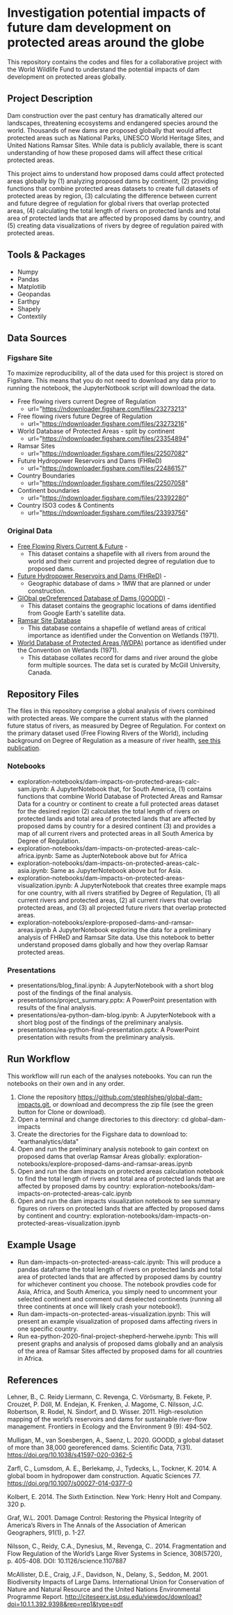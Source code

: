 # Investigation potential impacts of future dam development on protected areas around the globe
This repository contains the codes and files for a collaborative project with the World Wildlife Fund to understand the potential impacts of dam development on protected areas globally.

## Project Description
Dam construction over the past century has dramatically altered our landscapes, threatening ecosystems and endangered species around the world. Thousands of new dams are proposed globally that would affect protected areas such as National Parks, UNESCO World Heritage Sites, and United Nations Ramsar Sites. While data is publicly available, there is scant understanding of how these proposed dams will affect these critical protected areas. 

This project aims to understand how proposed dams could affect protected areas globally by (1) analyzing proposed dams by continent, (2) providing functions that combine protected areas datasets to create full datasets of protected areas by region, (3) calculating the difference between current and future degree of regulation for global rivers that overlap protected areas, (4) calculating the total length of rivers on protected lands and total area of protected lands that are affected by proposed dams by country, and (5) creating data visualizations of rivers by degree of regulation paired with protected areas.


## Tools & Packages
* Numpy
* Pandas
* Matplotlib
* Geopandas
* Earthpy
* Shapely
* Contextily


## Data Sources
### Figshare Site
To maximize reproducibility, all of the data used for this project is stored on Figshare. This means that you do not need to download any data prior to running the notebook, the JupyterNotbook script will download the data.

* Free flowing rivers current Degree of Regulation
    * url="https://ndownloader.figshare.com/files/23273213"
* Free flowing rivers future Degree of Regulation
    * url="https://ndownloader.figshare.com/files/23273216"
* World Database of Protected Areas - split by continent
    * url="https://ndownloader.figshare.com/files/23354894"
* Ramsar Sites
    * url="https://ndownloader.figshare.com/files/22507082"
* Future Hydropower Reservoirs and Dams (FHReD)
    * url="https://ndownloader.figshare.com/files/22486157"
* Country Boundaries
    * url="https://ndownloader.figshare.com/files/22507058"
* Continent boundaries
    * url="https://ndownloader.figshare.com/files/23392280"
* Country ISO3 codes & Continents
    * url="https://ndownloader.figshare.com/files/23393756"


### Original Data
* <a href="https://www.nature.com/articles/s41586-019-1111-91">Free Flowing Rivers Current & Future</a>  - 
    * This dataset contains a shapefile with all rivers from around the world and their current and projected degree of regulation due to proposed dams.
* <a href="http://globaldamwatch.org/fhred/">Future Hydropower Reservoirs and Dams (FHReD)</a> - 
    * Geographic database of dams > 1MW that are planned or under construction.
* <a href="http://globaldamwatch.org/goodd/">GlObal geOreferenced Database of Dams (GOODD)</a> - 
    * This dataset contains the geographic locations of dams identified from Google Earth's satellite data. 
* <a href="https://rsis.ramsar.org/">Ramsar Site Database</a> 
    * This database contains a shapefile of wetland areas of critical importance as identified under the Convention on Wetlands (1971).
* <a href="https://www.protectedplanet.net/">World Database of Protected Areas (WDPA)</a> portance as identified under the Convention on Wetlands (1971).
    * This database collates record for dams and river around the globe form multiple sources. The data set is curated by McGill University, Canada.

## Repository Files
The files in this repository comprise a global analysis of rivers combined with protected areas. We compare the current status with the planned future status of rivers, as measured by Degree of Regulation. For context on the primary dataset used (Free Flowing Rivers of the World), including background on Degree of Regulation as a measure of river health,  <a href="https://www.nature.com/articles/s41586-019-1111-9s" target="_blank">see this publication</a>.

### Notebooks
* exploration-notebooks/dam-impacts-on-protected-areas-calc-sam.ipynb: A JupyterNotebook that, for South America, (1) contains functions that combine World Database of Protected Areas and Ramsar Data for a country or continent to create a full protected areas dataset for the desired region (2) calculates the total length of rivers on protected lands and total area of protected lands that are affected by proposed dams by country for a desired continent (3) and provides a map of all current rivers and protected areas in all South America by Degree of Regulation. 
* exploration-notebooks/dam-impacts-on-protected-areas-calc-africa.ipynb: Same as JupterNotebook above but for Africa 
* exploration-notebooks/dam-impacts-on-protected-areas-calc-asia.ipynb: Same as JupyterNotebook above but for Asia.
* exploration-notebooks/dam-impacts-on-protected-areas-visualization.ipynb: A JupyterNotebook that creates three example maps for one country, with all rivers stratified by Degree of Regulation, (1) all current rivers and protected areas, (2) all current rivers that overlap protected areas, and (3) all projected future rivers that overlap protected areas.
* exploration-notebooks/explore-proposed-dams-and-ramsar-areas.ipynb A JupyterNotebook exploring the data for a preliminary analysis of FHReD and Ramsar Site data. Use this notebook to better understand proposed dams globally and how they overlap Ramsar protected areas.

### Presentations
* presentations/blog_final.ipynb: A JupyterNotebook with a short blog post of the findings of the final analysis.
* presentations/project_summary.pptx: A PowerPoint presentation with results of the final analysis.
* presentations/ea-python-dam-blog.ipynb: A JupyterNotebook with a short blog post of the findings of the preliminary analysis.
* presentations/ea-python-final-presentation.pptx: A PowerPoint presentation with results from the preliminary analysis.

## Run Workflow
This workflow will run each of the analyses notebooks. You can run the notebooks on their own and in any order.
1. Clone the repository https://github.com/stephlshep/global-dam-impacts.git, or download and decompress the zip file (see the green button for Clone or download).
2. Open a terminal and change directories to this directory: cd global-dam-impacts
3. Create the directories for the Figshare data to download to: "earthanalytics/data"
4. Open and run the preliminary analysis notebook to gain context on proposed dams that overlap Ramsar Areas globally: exploration-notebooks/explore-proposed-dams-and-ramsar-areas.ipynb
5. Open and run the dam impacts on protected areas calculation notebook to find the total length of rivers and total area of protected lands that are affected by proposed dams by country: 
exploration-notebooks/dam-impacts-on-protected-areas-calc.ipynb
4. Open and run the dam impacts visualization notebook to see summary figures on rivers on protected lands that are affected by proposed dams by continent and country: 
exploration-notebooks/dam-impacts-on-protected-areas-visualization.ipynb


## Example Usage
* Run dam-impacts-on-protected-areass-calc.ipynb: This will produce a pandas dataframe the total length of rivers on protected lands and total area of protected lands that are affected by proposed dams by country for whichever continent you choose. The notebook provdies code for Asia, Africa, and South America, you simply need to uncomment your selected continent and comment out deselected continents (running all three continents at once will likely crash your notebook!).
* Run dam-impacts-on-protected-areas-visualization.ipynb: This will present an example visualization of proposed dams affecting rivers in one specific country.
* Run ea-python-2020-final-project-shepherd-herwehe.ipynb: This will present graphs and analysis of proposed dams globally and an analysis of the area of Ramsar Sites affected by proposed dams for all countries in Africa.

## References
Lehner, B., C. Reidy Liermann, C. Revenga, C. Vörösmarty, B. Fekete, P. Crouzet, P. Döll, M. Endejan, K. Frenken, J. Magome, C. Nilsson, J.C. Robertson, R. Rodel, N. Sindorf, and D. Wisser. 2011. High-resolution mapping of the world’s reservoirs and dams for sustainable river-flow management. Frontiers in Ecology and the Environment 9 (9): 494-502.

Mulligan, M., van Soesbergen, A., Saenz, L. 2020. GOODD, a global dataset of more than 38,000 georeferenced dams. Scientific Data, 7(31). https://doi.org/10.1038/s41597-020-0362-5

Zarfl, C., Lumsdom, A. E., Berlekamp, J., Tydecks, L., Tockner, K. 2014. A global boom in hydropower dam construction. Aquatic Sciences 77.
https://doi.org/10.1007/s00027-014-0377-0

Kolbert, E. 2014. The Sixth Extinction. New York: Henry Holt and Company. 320 p.

Graf, W.L. 2001. Damage Control: Restoring the Physical Integrity of America’s Rivers in The Annals of the Association of American Geographers, 91(1), p. 1-27.

Nilsson, C., Reidy, C.A., Dynesius, M., Revenga, C.. 2014. Fragmentation and Flow Regulation of the World’s Large River Systems in Science, 308(5720), p. 405-408. DOI: 10.1126/science.1107887

McAllister, D.E., Craig, J.F., Davidson, N., Delany, S., Seddon, M. 2001. Biodiversity Impacts of Large Dams. International Union for Conservation of Nature and Natural Resource and the United Nations Environmental Programme Report. http://citeseerx.ist.psu.edu/viewdoc/download?doi=10.1.1.392.9398&rep=rep1&type=pdf
